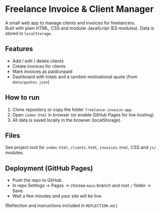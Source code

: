 # Freelance Invoice & Client Manager

A small web app to manage clients and invoices for freelancers.  
Built with plain HTML, CSS and modular JavaScript (ES modules). Data is stored in `localStorage`.

## Features
- Add / edit / delete clients
- Create invoices for clients
- Mark invoices as paid/unpaid
- Dashboard with totals and a random motivational quote (from `data/quotes.json`)

## How to run
1. Clone repository or copy the folder `freelance-invoice-app`.
2. Open `index.html` in browser (or enable GitHub Pages for live hosting).
3. All data is saved locally in the browser (localStorage).

## Files
See project root for `index.html`, `clients.html`, `invoices.html`, CSS and `js/` modules.

## Deployment (GitHub Pages)
- Push the repo to GitHub.
- In repo Settings → Pages → choose `main` branch and root `/` folder → Save.
- Wait a few minutes and your site will be live.

(Reflection and instructions included in `REFLECTION.md`.)